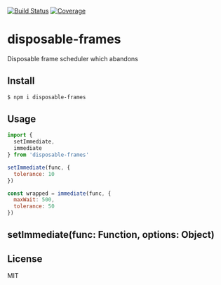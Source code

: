 [![Build Status](https://travis-ci.org/kaelzhang/disposable-frames.svg?branch=master)](https://travis-ci.org/kaelzhang/disposable-frames)
[![Coverage](https://codecov.io/gh/kaelzhang/disposable-frames/branch/master/graph/badge.svg)](https://codecov.io/gh/kaelzhang/disposable-frames)
<!-- optional appveyor tst
[![Windows Build Status](https://ci.appveyor.com/api/projects/status/github/kaelzhang/disposable-frames?branch=master&svg=true)](https://ci.appveyor.com/project/kaelzhang/disposable-frames)
-->
<!-- optional npm version
[![NPM version](https://badge.fury.io/js/disposable-frames.svg)](http://badge.fury.io/js/disposable-frames)
-->
<!-- optional npm downloads
[![npm module downloads per month](http://img.shields.io/npm/dm/disposable-frames.svg)](https://www.npmjs.org/package/disposable-frames)
-->
<!-- optional dependency status
[![Dependency Status](https://david-dm.org/kaelzhang/disposable-frames.svg)](https://david-dm.org/kaelzhang/disposable-frames)
-->

# disposable-frames

Disposable frame scheduler which abandons

## Install

```sh
$ npm i disposable-frames
```

## Usage

```js
import {
  setImmediate,
  immediate
} from 'disposable-frames'

setImmediate(func, {
  tolerance: 10
})
```

```js
const wrapped = immediate(func, {
  maxWait: 500,
  tolerance: 50
})
```

## setImmediate(func: Function, options: Object)

## License

MIT
